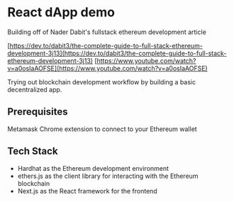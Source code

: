 # React dApp demo

Building off of Nader Dabit's fullstack ethereum development article

[https://dev.to/dabit3/the-complete-guide-to-full-stack-ethereum-development-3j13](https://dev.to/dabit3/the-complete-guide-to-full-stack-ethereum-development-3j13)
[https://www.youtube.com/watch?v=a0osIaAOFSE](https://www.youtube.com/watch?v=a0osIaAOFSE)

Trying out blockchain development workflow by building a basic decentralized app.

## Prerequisites

Metamask Chrome extension to connect to your Ethereum wallet

## Tech Stack

- Hardhat as the Ethereum development environment
- ethers.js as the client library for interacting with the Ethereum blockchain
- Next.js as the React framework for the frontend
